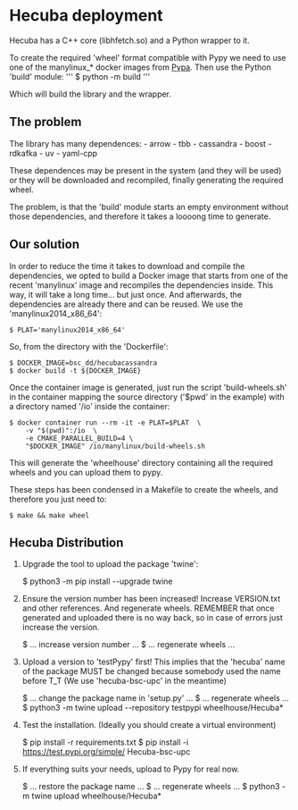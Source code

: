Hecuba deployment
=================

Hecuba has a C++ core (libhfetch.so) and a Python wrapper to it.

To create the required 'wheel' format compatible with Pypy we need to use one of the manylinux_\* docker images from [Pypa](https://github.com/pypa/manylinux).
Then use the Python 'build' module:
'''
    $ python -m build
'''

Which will build the library and the wrapper.

The problem
-----------

The library has many dependences:
    - arrow
    - tbb
    - cassandra
    - boost
    - rdkafka
    - uv
    - yaml-cpp

These dependences may be present in the system (and they will be used) or they
will be downloaded and recompiled, finally generating the required wheel.

The problem, is that the 'build' module starts an empty environment without
those dependencies, and therefore it takes a loooong time to generate.

Our solution
------------

In order to reduce the time it takes to download and compile the dependencies,
we opted to build a Docker image that starts from one of the recent 'manylinux'
image and recompiles the dependencies inside. This way, it will take a long
time... but just once. And afterwards, the dependencies are already there and
can be reused.  We use the 'manylinux2014_x86_64':

    $ PLAT='manylinux2014_x86_64'

So, from the directory with the 'Dockerfile':

    $ DOCKER_IMAGE=bsc_dd/hecubacassandra
    $ docker build -t ${DOCKER_IMAGE}

Once the container image is generated, just run the script 'build-wheels.sh' in
the container mapping the source directory ('$pwd' in the example) with a
directory named '/io' inside the container:

    $ docker container run --rm -it -e PLAT=$PLAT  \
        -v "$(pwd)":/io  \
        -e CMAKE_PARALLEL_BUILD=4 \
        "$DOCKER_IMAGE" /io/manylinux/build-wheels.sh

This will generate the 'wheelhouse' directory containing all the required
wheels and you can upload them to pypy.

These steps has been condensed in a Makefile to create the wheels, and
therefore you just need to:

    $ make && make wheel


Hecuba Distribution
-------------------

1) Upgrade the tool to upload the package 'twine':

    $ python3 -m pip install --upgrade twine

2) Ensure the version number has been increased! Increase VERSION.txt and other
   references. And regenerate wheels.
   REMEMBER that once generated and uploaded there is no way back, so in case
   of errors just increase the version.

    $ ... increase version number ...
    $ ... regenerate wheels ...

3) Upload a version to 'testPypy' first!
    This implies that the 'hecuba' name of the package MUST be changed because
    somebody used the name before T_T (We use 'hecuba-bsc-upc' in the meantime)

    $ ... change the package name in 'setup.py' ...
    $ ... regenerate wheels ...
    $ python3 -m twine upload --repository testpypi wheelhouse/Hecuba*


4) Test the installation.
    (Ideally you should create a virtual environment)

    $ pip install -r requirements.txt
    $ pip install -i https://test.pypi.org/simple/ Hecuba-bsc-upc

5) If everything suits your needs, upload to Pypy for real now.

    $ ... restore the package name ...
    $ ... regenerate wheels ...
    $ python3 -m twine upload wheelhouse/Hecuba*


